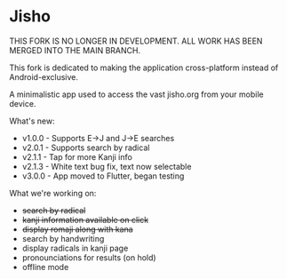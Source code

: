 # Jisho

THIS FORK IS NO LONGER IN DEVELOPMENT. ALL WORK HAS BEEN MERGED INTO THE MAIN BRANCH.

This fork is dedicated to making the application cross-platform instead of Android-exclusive.

A minimalistic app used to access the vast jisho.org from your mobile device. 

What's new:
* v1.0.0 - Supports E->J and J->E searches
* v2.0.1 - Supports search by radical
* v2.1.1 - Tap for more Kanji info
* v2.1.3 - White text bug fix, text now selectable
* v3.0.0 - App moved to Flutter, began testing

What we're working on:
* ~~search by radical~~
* ~~kanji information available on click~~
* ~~display romaji along with kana~~
* search by handwriting
* display radicals in kanji page
* pronounciations for results (on hold)
* offline mode

